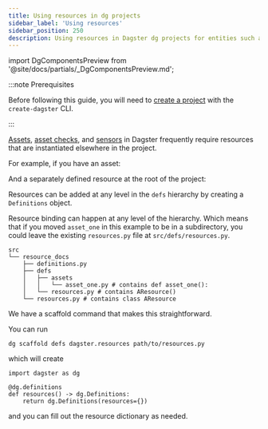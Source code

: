 ```yaml
---
title: Using resources in dg projects
sidebar_label: 'Using resources'
sidebar_position: 250
description: Using resources in Dagster dg projects for entities such as assets, asset checks, and sensors.
---
```


import DgComponentsPreview from '@site/docs/partials/\_DgComponentsPreview.md';

<DgComponentsPreview />

:::note Prerequisites

Before following this guide, you will need to [create a project](/guides/labs/dg/creating-a-project) with the `create-dagster` CLI.

:::

[Assets](/guides/build/assets), [asset checks](/guides/test/asset-checks), and [sensors](/guides/automate/sensors) in Dagster frequently require resources that are instantiated elsewhere in the project.

For example, if you have an asset:

<CodeExample path="docs_snippets/docs_snippets/guides/dg/using-resources/1-asset-one.py" />

And a separately defined resource at the root of the project:

<CodeExample path="docs_snippets/docs_snippets/guides/dg/using-resources/2-resources-at-defs-root.py" />

Resources can be added at any level in the `defs` hierarchy by creating a `Definitions` object.

<CodeExample path="docs_snippets/docs_snippets/guides/dg/using-resources/3-resource-defs-at-project-root.py" />

Resource binding can happen at any level of the hierarchy. Which means that if you moved `asset_one` in this example to be in a subdirectory, you could leave the existing `resources.py` file at `src/defs/resources.py`.

```
src
└── resource_docs
    ├── definitions.py
    ├── defs
    │   ├── assets
    │   │   └── asset_one.py # contains def asset_one():
    │   └── resources.py # contains AResource()
    └── resources.py # contains class AResource
```

We have a scaffold command that makes this straightforward.

You can run

```
dg scaffold defs dagster.resources path/to/resources.py
```

which will create

```
import dagster as dg

@dg.definitions
def resources() -> dg.Definitions:
    return dg.Definitions(resources={})
```

and you can fill out the resource dictionary as needed.
